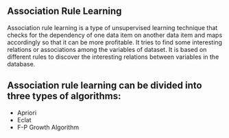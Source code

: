 ## Association Rule Learning
Association rule learning is a type of unsupervised learning technique that checks for the dependency of one data item on another data item and maps accordingly so that it can be more profitable. It tries to find some interesting relations or associations among the variables of dataset. It is based on different rules to discover the interesting relations between variables in the database.

## Association rule learning can be divided into three types of algorithms:
 - Apriori
 - Eclat
 - F-P Growth Algorithm
